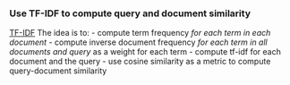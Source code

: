 ### Use TF-IDF to compute query and document similarity
[TF-IDF](https://janav.wordpress.com/2013/10/27/tf-idf-and-cosine-similarity/)
  The idea is to: 
    - compute term frequency *for each term in each document*
    - compute inverse document frequency *for each term in all documents and query* as a weight for each term
    - compute tf-idf for each document and the query
    - use cosine similarity as a metric to compute query-document similarity
  
